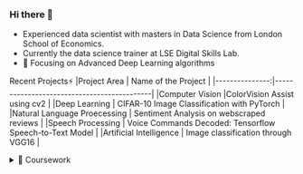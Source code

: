 ### Hi there 👋
- Experienced data scientist with masters in Data Science from London School of Economics.
- Currently the data science trainer at LSE Digital Skills Lab.
- 🔭 Focusing on Advanced Deep Learning algorithms

Recent Projects⚡
|Project Area    | Name of the Project                        |
|---------------:|--------------------------------------------|
|Computer Vision |ColorVision Assist using cv2                |
|Deep Learning |  CIFAR-10 Image Classification with PyTorch |
|Natural Language Proecessing | Sentiment Analysis on webscraped reviews |
|Speech Processing  | Voice Commands Decoded: Tensorflow Speech-to-Text Model |
|Artificial Intelligence |  Image classification through VGG16 |

<details>
<summary> 🌱 Coursework</summary>
  
|Code    | Name                       |
|-------:|----------------------------|
|ST449 | Artificial Intelligence      |
|MY474 | Machine Learning             |
|ST446 |  Distributed Computing for Big Data  |
|ST456 | Deep Learning                |
|MY472 | Data for Data Scientists with Cloud Computing|
|MY470 | Computer Programming|

</details>



  
<!--
**RiyaChhikara/RiyaChhikara** is a ✨ _special_ ✨ repository because its `README.md` (this file) appears on your GitHub profile.

Here are some ideas to get you started:


- 🌱 I’m currently learning Deep Learning and Robotics.
- 👯 I’m looking to collaborate on ...
- 🤔 I’m looking for help with ...
- 💬 Ask me about ...
- 📫 How to reach me: ...
- 😄 Pronouns: ...
- ⚡ Fun fact: ...
-->
